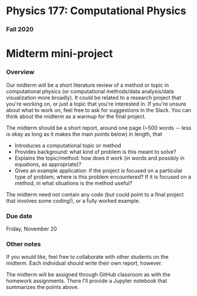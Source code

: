 # Physics 177: Computational Physics
### Fall 2020


# Midterm mini-project

### Overview

Our midterm will be a short literature review of a method or topic in computational physics (or computational methods/data analysis/data visualization more broadly). It could be related to a research project that you're working on, or just a topic that you're interested in. If you're unsure about what to work on, feel free to ask for suggestions in the Slack. You can think about the midterm as a warmup for the final project.

The midterm should be a short report, around one page (~500 words -- less is okay as long as it makes the main points below) in length, that
- Introduces a computational topic or method  
- Provides background: what kind of problem is this meant to solve?  
- Explains the topic/method: how does it work (in words and possibly in equations, as appropriate)?  
- Gives an example application: if the project is focused on a particular type of problem, where is this problem encountered? If it is focused on a method, in what situations is the method useful?  

The midterm need not contain any code (but could point to a final project that involves some coding!), or a fully worked example.   

### Due date

Friday, November 20

### Other notes

If you would like, feel free to collaborate with other students on the midterm. Each individual should write their own report, however.

The midterm will be assigned through GitHub classroom as with the homework assignments. There I'll provide a Jupyter notebook that summarizes the points above.
